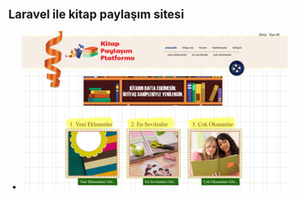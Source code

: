 ## Laravel ile kitap paylaşım sitesi

- ![Ekran görüntüsü 1](https://github.com/mehmetkesik/kitappaylasimsitesi/blob/master/kitapsitesi1.png)
